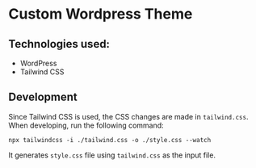 # Custom Wordpress Theme

## Technologies used:

-   WordPress
-   Tailwind CSS

## Development

Since Tailwind CSS is used, the CSS changes are made in `tailwind.css`. When developing, run the following command:

```
npx tailwindcss -i ./tailwind.css -o ./style.css --watch
```

It generates `style.css` file using `tailwind.css` as the input file.
